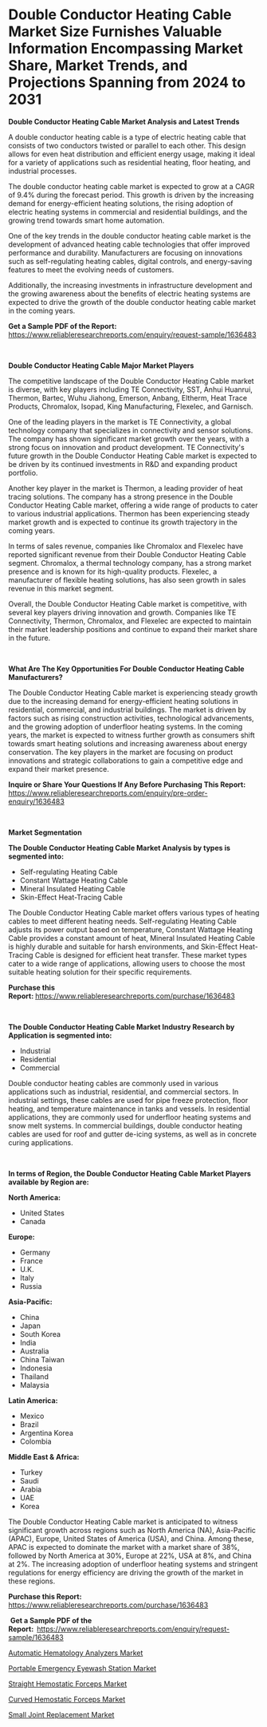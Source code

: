 <p><h1>Double Conductor Heating Cable Market Size Furnishes Valuable Information Encompassing Market Share, Market Trends, and Projections Spanning from 2024 to 2031</h1></p><p><strong>Double Conductor Heating Cable Market Analysis and Latest Trends</strong></p>
<p><p>A double conductor heating cable is a type of electric heating cable that consists of two conductors twisted or parallel to each other. This design allows for even heat distribution and efficient energy usage, making it ideal for a variety of applications such as residential heating, floor heating, and industrial processes.</p><p>The double conductor heating cable market is expected to grow at a CAGR of 9.4% during the forecast period. This growth is driven by the increasing demand for energy-efficient heating solutions, the rising adoption of electric heating systems in commercial and residential buildings, and the growing trend towards smart home automation.</p><p>One of the key trends in the double conductor heating cable market is the development of advanced heating cable technologies that offer improved performance and durability. Manufacturers are focusing on innovations such as self-regulating heating cables, digital controls, and energy-saving features to meet the evolving needs of customers.</p><p>Additionally, the increasing investments in infrastructure development and the growing awareness about the benefits of electric heating systems are expected to drive the growth of the double conductor heating cable market in the coming years.</p></p>
<p><strong>Get a Sample PDF of the Report:&nbsp;</strong> <a href="https://www.reliableresearchreports.com/enquiry/request-sample/1636483">https://www.reliableresearchreports.com/enquiry/request-sample/1636483</a></p>
<p>&nbsp;</p>
<p><strong>Double Conductor Heating Cable Major Market Players</strong></p>
<p><p>The competitive landscape of the Double Conductor Heating Cable market is diverse, with key players including TE Connectivity, SST, Anhui Huanrui, Thermon, Bartec, Wuhu Jiahong, Emerson, Anbang, Eltherm, Heat Trace Products, Chromalox, Isopad, King Manufacturing, Flexelec, and Garnisch.</p><p>One of the leading players in the market is TE Connectivity, a global technology company that specializes in connectivity and sensor solutions. The company has shown significant market growth over the years, with a strong focus on innovation and product development. TE Connectivity's future growth in the Double Conductor Heating Cable market is expected to be driven by its continued investments in R&D and expanding product portfolio.</p><p>Another key player in the market is Thermon, a leading provider of heat tracing solutions. The company has a strong presence in the Double Conductor Heating Cable market, offering a wide range of products to cater to various industrial applications. Thermon has been experiencing steady market growth and is expected to continue its growth trajectory in the coming years.</p><p>In terms of sales revenue, companies like Chromalox and Flexelec have reported significant revenue from their Double Conductor Heating Cable segment. Chromalox, a thermal technology company, has a strong market presence and is known for its high-quality products. Flexelec, a manufacturer of flexible heating solutions, has also seen growth in sales revenue in this market segment.</p><p>Overall, the Double Conductor Heating Cable market is competitive, with several key players driving innovation and growth. Companies like TE Connectivity, Thermon, Chromalox, and Flexelec are expected to maintain their market leadership positions and continue to expand their market share in the future.</p></p>
<p>&nbsp;</p>
<p><strong>What Are The Key Opportunities For Double Conductor Heating Cable Manufacturers?</strong></p>
<p><p>The Double Conductor Heating Cable market is experiencing steady growth due to the increasing demand for energy-efficient heating solutions in residential, commercial, and industrial buildings. The market is driven by factors such as rising construction activities, technological advancements, and the growing adoption of underfloor heating systems. In the coming years, the market is expected to witness further growth as consumers shift towards smart heating solutions and increasing awareness about energy conservation. The key players in the market are focusing on product innovations and strategic collaborations to gain a competitive edge and expand their market presence.</p></p>
<p><strong>Inquire or Share Your Questions If Any Before Purchasing This Report:</strong> <a href="https://www.reliableresearchreports.com/enquiry/pre-order-enquiry/1636483">https://www.reliableresearchreports.com/enquiry/pre-order-enquiry/1636483</a></p>
<p>&nbsp;</p>
<p><strong>Market Segmentation</strong></p>
<p><strong>The Double Conductor Heating Cable Market Analysis by types is segmented into:</strong></p>
<p><ul><li>Self-regulating Heating Cable</li><li>Constant Wattage Heating Cable</li><li>Mineral Insulated Heating Cable</li><li>Skin-Effect Heat-Tracing Cable</li></ul></p>
<p><p>The Double Conductor Heating Cable market offers various types of heating cables to meet different heating needs. Self-regulating Heating Cable adjusts its power output based on temperature, Constant Wattage Heating Cable provides a constant amount of heat, Mineral Insulated Heating Cable is highly durable and suitable for harsh environments, and Skin-Effect Heat-Tracing Cable is designed for efficient heat transfer. These market types cater to a wide range of applications, allowing users to choose the most suitable heating solution for their specific requirements.</p></p>
<p><strong>Purchase this Report:&nbsp;</strong><a href="https://www.reliableresearchreports.com/purchase/1636483">https://www.reliableresearchreports.com/purchase/1636483</a></p>
<p>&nbsp;</p>
<p><strong>The Double Conductor Heating Cable Market Industry Research by Application is segmented into:</strong></p>
<p><ul><li>Industrial</li><li>Residential</li><li>Commercial</li></ul></p>
<p><p>Double conductor heating cables are commonly used in various applications such as industrial, residential, and commercial sectors. In industrial settings, these cables are used for pipe freeze protection, floor heating, and temperature maintenance in tanks and vessels. In residential applications, they are commonly used for underfloor heating systems and snow melt systems. In commercial buildings, double conductor heating cables are used for roof and gutter de-icing systems, as well as in concrete curing applications.</p></p>
<p>&nbsp;</p>
<p><strong>In terms of Region, the Double Conductor Heating Cable Market Players available by Region are:</strong></p>
<p>
    <p> <strong> North America: </strong>
        <ul>
            <li>United States</li>
            <li>Canada</li>
        </ul>
        </p> 
    <p> <strong> Europe: </strong>
        <ul>
            <li>Germany</li>
            <li>France</li>
            <li>U.K.</li>
            <li>Italy</li>
            <li>Russia</li>
        </ul>
        </p> 
    <p> <strong> Asia-Pacific: </strong>
        <ul>
            <li>China</li>
            <li>Japan</li>
            <li>South Korea</li>
            <li>India</li>
            <li>Australia</li>
            <li>China Taiwan</li>
            <li>Indonesia</li>
            <li>Thailand</li>
            <li>Malaysia</li>
        </ul>
        </p> 
    <p> <strong> Latin America: </strong>
        <ul>
            <li>Mexico</li>
            <li>Brazil</li>
            <li>Argentina Korea</li>
            <li>Colombia</li>
        </ul>
        </p> 
    <p> <strong> Middle East & Africa: </strong>
        <ul>
            <li>Turkey</li>
            <li>Saudi</li>
            <li>Arabia</li>
            <li>UAE</li>
            <li>Korea</li>
        </ul>
    </p>
    </p>
<p><p>The Double Conductor Heating Cable market is anticipated to witness significant growth across regions such as North America (NA), Asia-Pacific (APAC), Europe, United States of America (USA), and China. Among these, APAC is expected to dominate the market with a market share of 38%, followed by North America at 30%, Europe at 22%, USA at 8%, and China at 2%. The increasing adoption of underfloor heating systems and stringent regulations for energy efficiency are driving the growth of the market in these regions.</p></p>
<p><strong>Purchase this Report: </strong><a href="https://www.reliableresearchreports.com/purchase/1636483">https://www.reliableresearchreports.com/purchase/1636483</a></p>
<p>&nbsp;<strong>Get a Sample PDF of the Report:&nbsp;&nbsp;</strong><a href="https://www.reliableresearchreports.com/enquiry/request-sample/1636483">https://www.reliableresearchreports.com/enquiry/request-sample/1636483</a></p>
<p><strong></strong></p>
<p><p><a href="https://medium.com/p/a604390011a5/edit">Automatic Hematology Analyzers Market</a></p><p><a href="https://medium.com/@luciushaley2023/portable-emergency-eyewash-station-market-competitive-analysis-market-trends-and-forecast-to-2031-059db75d7b23">Portable Emergency Eyewash Station Market</a></p><p><a href="https://medium.com/p/d33e25bf7482/edit">Straight Hemostatic Forceps Market</a></p><p><a href="https://medium.com/p/2cf2fc0553f5/edit">Curved Hemostatic Forceps Market</a></p><p><a href="https://medium.com/@luciushaley2023/small-joint-replacement-market-the-key-to-successful-business-strategy-forecast-till-2031-5d6dde8fbb76">Small Joint Replacement Market</a></p></p>